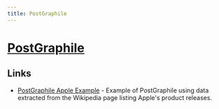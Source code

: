 ```yaml
---
title: PostGraphile
---
```


# [PostGraphile](https://www.graphile.org/postgraphile/)

## Links

- [PostGraphile Apple Example](https://github.com/benjie/postgraphile-apple-example) - Example of PostGraphile using data extracted from the Wikipedia page listing Apple's product releases.
